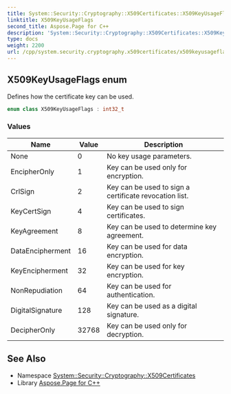 ```yaml
---
title: System::Security::Cryptography::X509Certificates::X509KeyUsageFlags enum
linktitle: X509KeyUsageFlags
second_title: Aspose.Page for C++
description: 'System::Security::Cryptography::X509Certificates::X509KeyUsageFlags enum. Defines how the certificate key can be used in C++.'
type: docs
weight: 2200
url: /cpp/system.security.cryptography.x509certificates/x509keyusageflags/
---
```

## X509KeyUsageFlags enum


Defines how the certificate key can be used.

```cpp
enum class X509KeyUsageFlags : int32_t
```

### Values

| Name | Value | Description |
| --- | --- | --- |
| None | 0 | No key usage parameters. |
| EncipherOnly | 1 | Key can be used only for encryption. |
| CrlSign | 2 | Key can be used to sign a certificate revocation list. |
| KeyCertSign | 4 | Key can be used to sign certificates. |
| KeyAgreement | 8 | Key can be used to determine key agreement. |
| DataEncipherment | 16 | Key can be used for data encryption. |
| KeyEncipherment | 32 | Key can be used for key encryption. |
| NonRepudiation | 64 | Key can be used for authentication. |
| DigitalSignature | 128 | Key can be used as a digital signature. |
| DecipherOnly | 32768 | Key can be used only for decryption. |

## See Also

* Namespace [System::Security::Cryptography::X509Certificates](../)
* Library [Aspose.Page for C++](../../)
